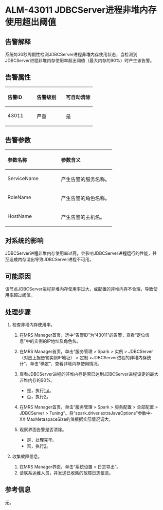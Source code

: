 # ALM-43011 JDBCServer进程非堆内存使用超出阈值<a name="ZH-CN_TOPIC_0093195114"></a>

## 告警解释<a name="zh-cn_topic_0087163599_zh-cn_topic_0087039425_section43920869"></a>

系统每30秒周期性检测JDBCServer进程非堆内存使用状态，当检测到JDBCServer进程非堆内存使用率超出阈值（最大内存的90%）时产生该告警。

## 告警属性<a name="zh-cn_topic_0087163599_zh-cn_topic_0087039425_section59743502"></a>

<a name="zh-cn_topic_0087163599_zh-cn_topic_0087039425_table64843092"></a>
<table><thead align="left"><tr id="zh-cn_topic_0087163599_zh-cn_topic_0087039425_row10409628"><th class="cellrowborder" valign="top" width="33.33333333333333%" id="mcps1.1.4.1.1"><p id="zh-cn_topic_0087163599_zh-cn_topic_0087039425_p37873528"><a name="zh-cn_topic_0087163599_zh-cn_topic_0087039425_p37873528"></a><a name="zh-cn_topic_0087163599_zh-cn_topic_0087039425_p37873528"></a>告警ID</p>
</th>
<th class="cellrowborder" valign="top" width="33.33333333333333%" id="mcps1.1.4.1.2"><p id="zh-cn_topic_0087163599_zh-cn_topic_0087039425_p47856888"><a name="zh-cn_topic_0087163599_zh-cn_topic_0087039425_p47856888"></a><a name="zh-cn_topic_0087163599_zh-cn_topic_0087039425_p47856888"></a>告警级别</p>
</th>
<th class="cellrowborder" valign="top" width="33.33333333333333%" id="mcps1.1.4.1.3"><p id="zh-cn_topic_0087163599_zh-cn_topic_0087039425_p51202692"><a name="zh-cn_topic_0087163599_zh-cn_topic_0087039425_p51202692"></a><a name="zh-cn_topic_0087163599_zh-cn_topic_0087039425_p51202692"></a>可自动清除</p>
</th>
</tr>
</thead>
<tbody><tr id="zh-cn_topic_0087163599_zh-cn_topic_0087039425_row53777413"><td class="cellrowborder" valign="top" width="33.33333333333333%" headers="mcps1.1.4.1.1 "><p id="zh-cn_topic_0087163599_zh-cn_topic_0087039425_p61003235"><a name="zh-cn_topic_0087163599_zh-cn_topic_0087039425_p61003235"></a><a name="zh-cn_topic_0087163599_zh-cn_topic_0087039425_p61003235"></a>43011</p>
</td>
<td class="cellrowborder" valign="top" width="33.33333333333333%" headers="mcps1.1.4.1.2 "><p id="zh-cn_topic_0087163599_zh-cn_topic_0087039425_p42315013"><a name="zh-cn_topic_0087163599_zh-cn_topic_0087039425_p42315013"></a><a name="zh-cn_topic_0087163599_zh-cn_topic_0087039425_p42315013"></a>严重</p>
</td>
<td class="cellrowborder" valign="top" width="33.33333333333333%" headers="mcps1.1.4.1.3 "><p id="zh-cn_topic_0087163599_zh-cn_topic_0087039425_p4964052"><a name="zh-cn_topic_0087163599_zh-cn_topic_0087039425_p4964052"></a><a name="zh-cn_topic_0087163599_zh-cn_topic_0087039425_p4964052"></a>是</p>
</td>
</tr>
</tbody>
</table>

## 告警参数<a name="zh-cn_topic_0087163599_zh-cn_topic_0087039425_section820607"></a>

<a name="zh-cn_topic_0087163599_zh-cn_topic_0087039425_table66543927"></a>
<table><thead align="left"><tr id="zh-cn_topic_0087163599_zh-cn_topic_0087039425_row61284534"><th class="cellrowborder" valign="top" width="50%" id="mcps1.1.3.1.1"><p id="zh-cn_topic_0087163599_zh-cn_topic_0087039425_p65100236"><a name="zh-cn_topic_0087163599_zh-cn_topic_0087039425_p65100236"></a><a name="zh-cn_topic_0087163599_zh-cn_topic_0087039425_p65100236"></a>参数名称</p>
</th>
<th class="cellrowborder" valign="top" width="50%" id="mcps1.1.3.1.2"><p id="zh-cn_topic_0087163599_zh-cn_topic_0087039425_p38627770"><a name="zh-cn_topic_0087163599_zh-cn_topic_0087039425_p38627770"></a><a name="zh-cn_topic_0087163599_zh-cn_topic_0087039425_p38627770"></a>参数含义</p>
</th>
</tr>
</thead>
<tbody><tr id="zh-cn_topic_0087163599_zh-cn_topic_0087039425_row41841705"><td class="cellrowborder" valign="top" width="50%" headers="mcps1.1.3.1.1 "><p id="zh-cn_topic_0087163599_zh-cn_topic_0087039425_p33734977"><a name="zh-cn_topic_0087163599_zh-cn_topic_0087039425_p33734977"></a><a name="zh-cn_topic_0087163599_zh-cn_topic_0087039425_p33734977"></a>ServiceName</p>
</td>
<td class="cellrowborder" valign="top" width="50%" headers="mcps1.1.3.1.2 "><p id="zh-cn_topic_0087163599_zh-cn_topic_0087039425_p48178601"><a name="zh-cn_topic_0087163599_zh-cn_topic_0087039425_p48178601"></a><a name="zh-cn_topic_0087163599_zh-cn_topic_0087039425_p48178601"></a>产生告警的服务名称。</p>
</td>
</tr>
<tr id="zh-cn_topic_0087163599_zh-cn_topic_0087039425_row30954226"><td class="cellrowborder" valign="top" width="50%" headers="mcps1.1.3.1.1 "><p id="zh-cn_topic_0087163599_zh-cn_topic_0087039425_p24264406"><a name="zh-cn_topic_0087163599_zh-cn_topic_0087039425_p24264406"></a><a name="zh-cn_topic_0087163599_zh-cn_topic_0087039425_p24264406"></a>RoleName</p>
</td>
<td class="cellrowborder" valign="top" width="50%" headers="mcps1.1.3.1.2 "><p id="zh-cn_topic_0087163599_zh-cn_topic_0087039425_p19259870"><a name="zh-cn_topic_0087163599_zh-cn_topic_0087039425_p19259870"></a><a name="zh-cn_topic_0087163599_zh-cn_topic_0087039425_p19259870"></a>产生告警的角色名称。</p>
</td>
</tr>
<tr id="zh-cn_topic_0087163599_zh-cn_topic_0087039425_row39121107"><td class="cellrowborder" valign="top" width="50%" headers="mcps1.1.3.1.1 "><p id="zh-cn_topic_0087163599_zh-cn_topic_0087039425_p14693133"><a name="zh-cn_topic_0087163599_zh-cn_topic_0087039425_p14693133"></a><a name="zh-cn_topic_0087163599_zh-cn_topic_0087039425_p14693133"></a>HostName</p>
</td>
<td class="cellrowborder" valign="top" width="50%" headers="mcps1.1.3.1.2 "><p id="zh-cn_topic_0087163599_zh-cn_topic_0087039425_p49293152"><a name="zh-cn_topic_0087163599_zh-cn_topic_0087039425_p49293152"></a><a name="zh-cn_topic_0087163599_zh-cn_topic_0087039425_p49293152"></a>产生告警的主机名。</p>
</td>
</tr>
</tbody>
</table>

## 对系统的影响<a name="zh-cn_topic_0087163599_zh-cn_topic_0087039425_section7385465"></a>

JDBCServer进程非堆内存使用率过高，会影响JDBCServer进程运行的性能，甚至造成内存溢出导致JDBCServer进程不可用。

## 可能原因<a name="zh-cn_topic_0087163599_zh-cn_topic_0087039425_section66469189"></a>

该节点JDBCServer进程非堆内存使用率过大，或配置的非堆内存不合理，导致使用率超过阈值。

## 处理步骤<a name="zh-cn_topic_0087163599_zh-cn_topic_0087039425_section61351797"></a>

1.  检查非堆内存使用率。
    1.  在MRS Manager首页，选中“告警ID”为“43011”的告警，查看“定位信息”中的实例的IP地址及角色名。
    2.  在MRS Manager首页，单击“服务管理 \> Spark \> 实例 \> JDBCServer（对应上报告警实例IP地址） \> 定制 \>JDBCServer进程的非堆内存统计“。单击“确定”，查看非堆内存使用情况。
    3.  查看JDBCServer进程的非堆内存是否已达到JDBCServer进程设定的最大非堆内存的90%。
        -   是，执行[1.d](#zh-cn_topic_0087163599_li1011493181634)。
        -   否，执行[2](#zh-cn_topic_0087163599_li40881691175629)。

    4.  <a name="zh-cn_topic_0087163599_li1011493181634"></a>在MRS Manager首页，单击“服务管理 \> Spark \> 服务配置 \> 全部配置 \> JDBCServer \> Tuning“。将“spark.driver.extraJavaOptions”参数中-XX:MaxMetaspaceSize的值根据实际情况调大。
    5.  观察界面告警是否清除。
        -   是，处理完毕。
        -   否，执行[2](#zh-cn_topic_0087163599_li40881691175629)。


2.  <a name="zh-cn_topic_0087163599_li40881691175629"></a>收集故障信息。
    1.  在MRS Manager界面，单击“系统设置 \> 日志导出”。
    2.  请联系运维人员，并发送已收集的故障日志信息。


## 参考信息<a name="zh-cn_topic_0087163599_zh-cn_topic_0087039425_section15295265"></a>

无。

